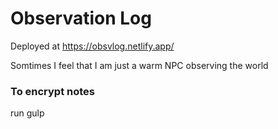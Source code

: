 # Observation Log

Deployed at https://obsvlog.netlify.app/

Somtimes I feel that I am just a warm NPC observing the world


### To encrypt notes
run gulp
